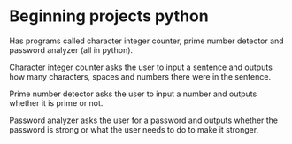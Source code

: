 # Beginning projects python
Has programs called character integer counter, prime number detector and password analyzer (all in python).

Character integer counter asks the user to input a sentence and outputs how many characters, spaces and numbers there were in the sentence.

Prime number detector asks the user to input a number and outputs whether it is prime or not.

Password analyzer asks the user for a password and outputs whether the password is strong or what the user needs to do to make it stronger.
